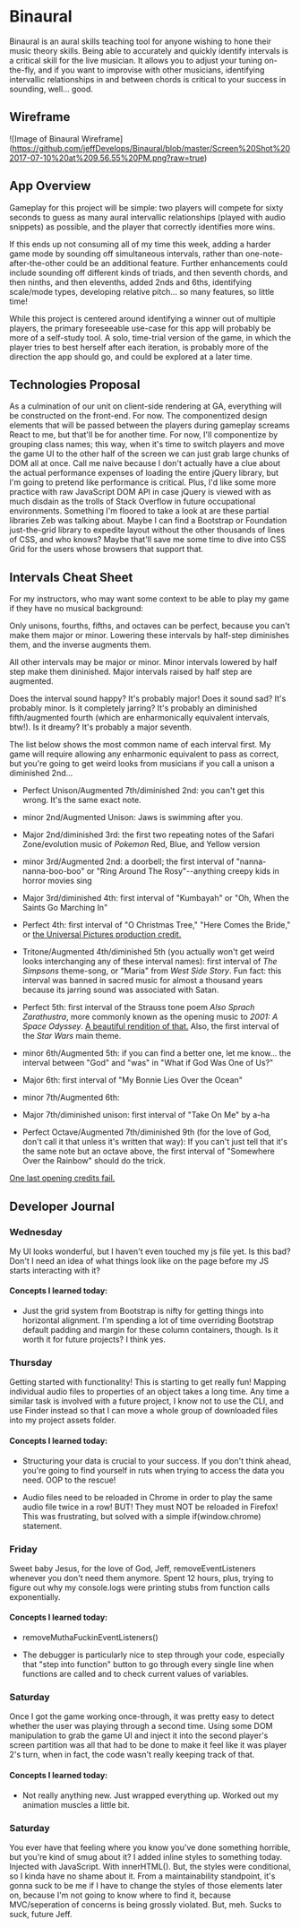 # Binaural
Binaural is an aural skills teaching tool for anyone wishing to hone their music theory skills. Being able to accurately and quickly identify intervals is a critical skill for the live musician. It allows you to adjust your tuning on-the-fly, and if you want to improvise with other musicians, identifying intervallic relationships in and between chords is critical to your success in sounding, well... good.

## Wireframe
![Image of Binaural Wireframe]
(https://github.com/jeffDevelops/Binaural/blob/master/Screen%20Shot%202017-07-10%20at%209.56.55%20PM.png?raw=true)

## App Overview
Gameplay for this project will be simple: two players will compete for sixty seconds to guess as many aural intervallic relationships (played with audio snippets) as possible, and the player that correctly identifies more wins.

If this ends up not consuming all of my time this week, adding a harder game mode by sounding off simultaneous intervals, rather than one-note-after-the-other could be an additional feature. Further enhancements could include sounding off different kinds of triads, and then seventh chords, and then ninths, and then elevenths, added 2nds and 6ths, identifying scale/mode types, developing relative pitch... so many features, so little time! 

While this project is centered around identifying a winner out of multiple players, the primary foreseeable use-case for this app will probably be more of a self-study tool. A solo, time-trial version of the game, in which the player tries to best herself after each iteration, is probably more of the direction the app should go, and could be explored at a later time.

## Technologies Proposal
As a culmination of our unit on client-side rendering at GA, everything will be constructed on the front-end. For now. The componentized design elements that will be passed between the players during gameplay screams React to me, but that'll be for another time. For now, I'll componentize by grouping class names; this way, when it's time to switch players and move the game UI to the other half of the screen we can just grab large chunks of DOM all at once. Call me naive because I don't actually have a clue about the actual performance expenses of loading the entire jQuery library, but I'm going to pretend like performance is critical. Plus, I'd like some more practice with raw JavaScript DOM API in case jQuery is viewed with as much disdain as the trolls of Stack Overflow in future occupational environments. Something I'm floored to take a look at are these partial libraries Zeb was talking about. Maybe I can find a Bootstrap or Foundation just-the-grid library to expedite layout without the other thousands of lines of CSS, and who knows? Maybe that'll save me some time to dive into CSS Grid for the users whose browsers that support that.

## Intervals Cheat Sheet

For my instructors, who may want some context to be able to play my game if they have no musical background:

Only unisons, fourths, fifths, and octaves can be perfect, because you can't make them major or minor. Lowering these intervals by half-step diminishes them, and the inverse augments them.

All other intervals may be major or minor. Minor intervals lowered by half step make them dininished. Major intervals raised by half step are augmented.

Does the interval sound happy? It's probably major! Does it sound sad? It's probably minor. Is it completely jarring? It's probably an diminished fifth/augmented fourth (which are enharmonically equivalent intervals, btw!). Is it dreamy? It's probably a major seventh.

The list below shows the most common name of each interval first. My game will require allowing any enharmonic equivalent to pass as correct, but you're going to get weird looks from musicians if you call a unison a diminished 2nd...

* Perfect Unison/Augmented 7th/diminished 2nd: you can't get this wrong. It's the same exact note.

* minor 2nd/Augmented Unison: Jaws is swimming after you.

* Major 2nd/diminished 3rd: the first two repeating notes of the Safari Zone/evolution music of *Pokemon* Red, Blue, and Yellow version

* minor 3rd/Augmented 2nd: a doorbell; the first interval of "nanna-nanna-boo-boo" or "Ring Around The Rosy"--anything creepy kids in horror movies sing

* Major 3rd/diminished 4th: first interval of "Kumbayah" or "Oh, When the Saints Go Marching In"

* Perfect 4th: first interval of "O Christmas Tree," "Here Comes the Bride," or [the Universal Pictures production credit.](https://www.youtube.com/watch?v=DOWbvYYzAzQ)

* Tritone/Augmented 4th/diminished 5th (you actually won't get weird looks interchanging any of these interval names): first interval of *The Simpsons* theme-song, or "Maria" from *West Side Story*. Fun fact: this interval was banned in sacred music for almost a thousand years because its jarring sound was associated with Satan.

* Perfect 5th: first interval of the Strauss tone poem *Also Sprach Zarathustra*, more commonly known as the opening music to *2001: A Space Odyssey*. [A beautiful rendition of that.](https://www.youtube.com/watch?v=wpFQLw5_N2o) Also, the first interval of the *Star Wars* main theme.

* minor 6th/Augmented 5th: if you can find a better one, let me know... the interval between "God" and "was" in "What if God Was One of Us?"

* Major 6th: first interval of "My Bonnie Lies Over the Ocean"

* minor 7th/Augmented 6th: 

* Major 7th/diminished unison: first interval of "Take On Me" by a-ha

* Perfect Octave/Augmented 7th/diminished 9th (for the love of God, don't call it that unless it's written that way): If you can't just tell that it's the same note but an octave above, the first interval of "Somewhere Over the Rainbow" should do the trick.

[One last opening credits fail.](https://www.youtube.com/watch?v=Yp_LQDn0W04)

## Developer Journal

### Wednesday 

My UI looks wonderful, but I haven't even touched my js file yet. Is this bad? Don't I need an idea of what things look like on the page before my JS starts interacting with it?

#### Concepts I learned today: 

* Just the grid system from Bootstrap is nifty for getting things into horizontal alignment. I'm spending a lot of time overriding Bootstrap default padding and margin for these column containers, though. Is it worth it for future projects? I think yes.

### Thursday 

Getting started with functionality! This is starting to get really fun! Mapping individual audio files to properties of an object takes a long time. Any time a similar task is involved with a future project, I know not to use the CLI, and use Finder instead so that I can move a whole group of downloaded files into my project assets folder.

#### Concepts I learned today: 

* Structuring your data is crucial to your success. If you don't think ahead, you're going to find yourself in ruts when trying to access the data you need. OOP to the rescue!

* Audio files need to be reloaded in Chrome in order to play the same audio file twice in a row! BUT! They must NOT be reloaded in Firefox! This was frustrating, but solved with a simple if(window.chrome) statement.

### Friday 

Sweet baby Jesus, for the love of God, Jeff, removeEventListeners whenever you don't need them anymore. Spent 12 hours, plus, trying to figure out why my console.logs were printing stubs from function calls exponentially.

#### Concepts I learned today: 

* removeMuthaFuckinEventListeners()

* The debugger is particularly nice to step through your code, especially that "step into function" button to go through every single line when functions are called and to check current values of variables.

### Saturday

Once I got the game working once-through, it was pretty easy to detect whether the user was playing through a second time. Using some DOM manipulation to grab the game UI and inject it into the second player's screen partition was all that had to be done to make it feel like it was player 2's turn, when in fact, the code wasn't really keeping track of that.

#### Concepts I learned today: 

* Not really anything new. Just wrapped everything up. Worked out my animation muscles a little bit. 

### Saturday

You ever have that feeling where you know you've done something horrible, but you're kind of smug about it? I added inline styles to something today. Injected with JavaScript. With innerHTML(). But, the styles were conditional, so I kinda have no shame about it. From a maintainability standpoint, it's gonna suck to be me if I have to change the styles of those elements later on, because I'm not going to know where to find it, because MVC/seperation of concerns is being grossly violated. But, meh. Sucks to suck, future Jeff.




